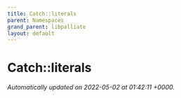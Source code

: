 ```yaml
---
title: Catch::literals
parent: Namespaces
grand_parent: libpalliate
layout: default
---
```


# Catch::literals









_Automatically updated on 2022-05-02 at 01:42:11 +0000._